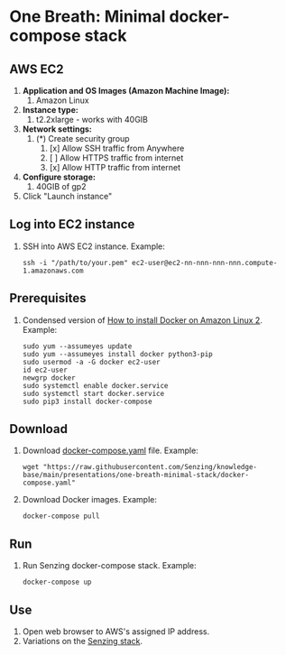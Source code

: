 # One Breath: Minimal docker-compose stack

## AWS EC2

1. **Application and OS Images (Amazon Machine Image):**
    1. Amazon Linux
1. **Instance type:**
    1. t2.2xlarge - works with 40GIB
1. **Network settings:**
    1. (*) Create security group
        1. [x] Allow SSH traffic from Anywhere
        1. [ ] Allow HTTPS traffic from internet
        1. [x] Allow HTTP traffic from internet
1. **Configure storage:**
    1. 40GIB of gp2
1. Click "Launch instance"

## Log into EC2 instance

1. SSH into AWS EC2 instance.
   Example:

    ```console
    ssh -i "/path/to/your.pem" ec2-user@ec2-nn-nnn-nnn-nnn.compute-1.amazonaws.com
    ```

## Prerequisites

1. Condensed version of
   [How to install Docker on Amazon Linux 2](https://www.cyberciti.biz/faq/how-to-install-docker-on-amazon-linux-2/).
   Example:

    ```console
    sudo yum --assumeyes update
    sudo yum --assumeyes install docker python3-pip
    sudo usermod -a -G docker ec2-user
    id ec2-user
    newgrp docker
    sudo systemctl enable docker.service
    sudo systemctl start docker.service
    sudo pip3 install docker-compose

    ```

## Download

1. Download
   [docker-compose.yaml](https://github.com/Senzing/knowledge-base/blob/main/presentations/one-breath-minimal-stack/docker-compose.yaml)
   file.
   Example:

    ```console
    wget "https://raw.githubusercontent.com/Senzing/knowledge-base/main/presentations/one-breath-minimal-stack/docker-compose.yaml"

    ```

1. Download Docker images.
   Example:

    ```console
    docker-compose pull

    ```

## Run

1. Run Senzing docker-compose stack.
   Example:

    ```console
    docker-compose up

    ```

## Use

1. Open web browser to AWS's assigned IP address.
1. Variations on the [Senzing stack](https://github.com/Senzing/docker-compose-demo#overview).
